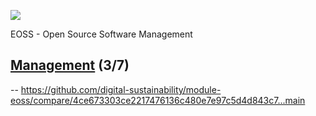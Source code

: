 ![](https://upload.wikimedia.org/wikipedia/commons/a/a2/BFH_Logo_deutsch.png)

EOSS - Open Source Software Management

## [Management](https://github.com/digital-sustainability/module-eoss/tree/main/docs/content/03) (3/7)
--
https://github.com/digital-sustainability/module-eoss/compare/4ce673303ce2217476136c480e7e97c5d4d843c7...main